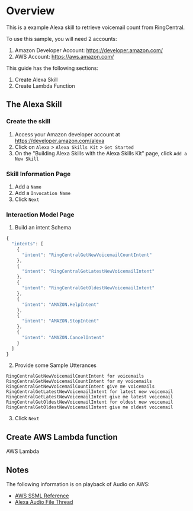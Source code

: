 # Overview

This is a example Alexa skill to retrieve voicemail count from RingCentral.

To use this sample, you will need 2 accounts:

1. Amazon Developer Account: https://developer.amazon.com/
2. AWS Account: https://aws.amazon.com/

This guide has the following sections:

1. Create Alexa Skill
2. Create Lambda Function

## The Alexa Skill

### Create the skill

1. Access your Amazon developer account at https://developer.amazon.com/alexa
1. Click on `Alexa` > `Alexa Skills Kit` > `Get Started`
1. On the "Building Alexa Skills with the Alexa Skills Kit" page, click `Add a New Skill`

### Skill Information Page

1. Add a `Name`
1. Add a `Invocation Name`
1. Click `Next`

### Interaction Model Page

1. Build an intent Schema

```js
{
  "intents": [
    {
      "intent": "RingCentralGetNewVoicemailCountIntent"
    },
    {
      "intent": "RingCentralGetLatestNewVoicemailIntent"
    },
    {
      "intent": "RingCentralGetOldestNewVoicemailIntent"
    },
    {
      "intent": "AMAZON.HelpIntent"
    },
    {
      "intent": "AMAZON.StopIntent"
    },
    {
      "intent": "AMAZON.CancelIntent"
    }
  ]
}
```

2. Provide some Sample Utterances

```
RingCentralGetNewVoicemailCountIntent for voicemails
RingCentralGetNewVoicemailCountIntent for my voicemails
RingCentralGetNewVoicemailCountIntent give me voicemails
RingCentralGetLatestNewVoicemailIntent for latest new voicemail
RingCentralGetLatestNewVoicemailIntent give me latest voicemail
RingCentralGetOldestNewVoicemailIntent for oldest new voicemail
RingCentralGetOldestNewVoicemailIntent give me oldest voicemail
```

3. Click `Next`

## Create AWS Lambda function

AWS Lambda

## Notes

The following information is on playback of Audio on AWS:

* [AWS SSML Reference](https://developer.amazon.com/public/solutions/alexa/alexa-skills-kit/docs/speech-synthesis-markup-language-ssml-reference)
* [Alexa Audio File Thread](https://forums.developer.amazon.com/questions/5915/error-playing-audio-file-from-s3-in-alexa-skill.html)
